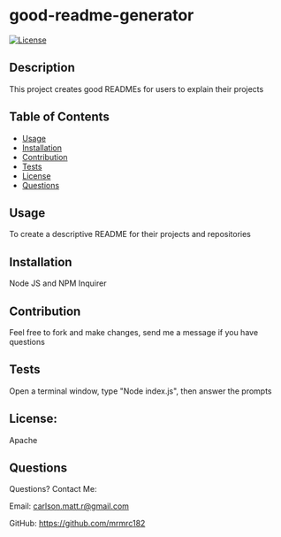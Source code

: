 
# good-readme-generator

[![License](https://img.shields.io/badge/License-Apache_2.0-blue.svg)](https://opensource.org/licenses/Apache-2.0)

## Description
This project creates good READMEs for users to explain their projects

## Table of Contents
- [Usage](#usage)
- [Installation](#installation)
- [Contribution](#contribution)
- [Tests](#tests)
- [License](#license)
- [Questions](#questions)

## Usage
To create a descriptive README for their projects and repositories

## Installation
Node JS and NPM Inquirer

## Contribution
Feel free to fork and make changes, send me a message if you have questions

## Tests
Open a terminal window, type "Node index.js", then answer the prompts

## License:
Apache

## Questions
Questions?  Contact Me:

Email: carlson.matt.r@gmail.com

GitHub: https://github.com/mrmrc182
